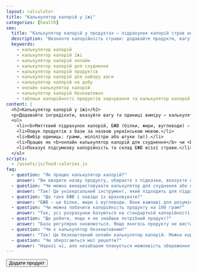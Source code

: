 ```yaml
---
layout: calculator
title: "Калькулятор калорій у їжі"
categories: [health]
seo:
  title: "Калькулятор калорій у продуктах — підрахунок калорій страв онлайн"
  description: "Визначте калорійність страви: додавайте продукти, вагу та отримуйте підрахунок лише калорій. Підтримка білків, жирів, вуглеводів, пошук по базі продуктів. Ідеально для схуднення чи набору ваги."
  keywords: 
    - калькулятор калорій
    - калькулятор калорій їжі
    - калькулятор калорій онлайн
    - калькулятор калорій для схуднення
    - калькулятор калорій продуктів
    - калькулятор калорій для набору ваги
    - калькулятор калорій на добу
    - онлайн калькулятор калорій
    - калькулятор калорій безкоштовно
    - таблиця калорійності продуктів харчування та калькулятор калорій
content: |
  <h2>Калькулятор калорій у їжі</h2>
  <p>Додавайте інгредієнти, вказуйте вагу та одиниці виміру — калькулятор автоматично розраховує калорії, білки, жири та вуглеводи для кожного продукту та загалом для страви.</p>
  <ul>
    <li><b>Миттєвий підрахунок калорій, БЖВ (білки, жири, вуглеводи) — ідеально для схуднення або набору маси.</b></li>
    <li>Пошук продуктів з бази за назвою українською мовою.</li>
    <li>Вибір одиниць: грами, мілілітри або штуки (шт).</li>
    <li>Працює як <b>онлайн калькулятор калорій для схуднення</b> чи <b>для розрахунку щоденного раціону.</b></li>
    <li>Показує підсумкову калорійність та склад БЖВ всієї страви.</li>
  </ul>
scripts:
  - /assets/js/food-calories.js
faq:
  - question: "Як працює калькулятор калорій?"
    answer: "Ви вводите назву продукту, обираєте з підказки, вказуєте вагу та одиницю виміру. Калькулятор знаходить інформацію у базі та рахує калорії, білки, жири і вуглеводи — для кожного продукту і сумарно."
  - question: "Чи можна використовувати калькулятор для схуднення або набору ваги?"
    answer: "Так! Це універсальний інструмент, який підходить для підрахунку калорій при схудненні, наборі маси або підтримці ваги. Просто вводьте свої продукти та слідкуйте за підсумковими калоріями та БЖВ."
  - question: "Що таке БЖВ і навіщо їх враховувати?"
    answer: "БЖВ — це білки, жири і вуглеводи. Вони важливі для розуміння харчової цінності страви та допомагають формувати збалансований раціон. Калькулятор автоматично їх рахує для вашої зручності."
  - question: "Чи можна побачити калорійність продукту на 100 грам?"
    answer: "Так, усі розрахунки базуються на стандартній калорійності на 100 грам, а результат показується відповідно до введеної кількості продукту."
  - question: "Що робити, якщо я не знайшов потрібний продукт?"
    answer: "База регулярно оновлюється. Якщо якогось продукту не вистачає — напишіть нам через форму зворотного зв’язку, і ми додамо його найближчим часом."
  - question: "Чи є калькулятор безкоштовним?"
    answer: "Так! Це безкоштовний онлайн калькулятор калорій. Можна користуватись без реєстрації та обмежень."
  - question: "Чи зберігаються мої рецепти?"
    answer: "Наразі ні, але незабаром планується можливість збереження рецептів у профілі користувача або експорту до PDF."
---
```


<form id="food-calories-form" autocomplete="off">
  <div id="food-rows"></div>
  <button type="button" id="food-add-row">Додати продукт</button>
</form>
<div id="food-calories-result" class="result"></div>
